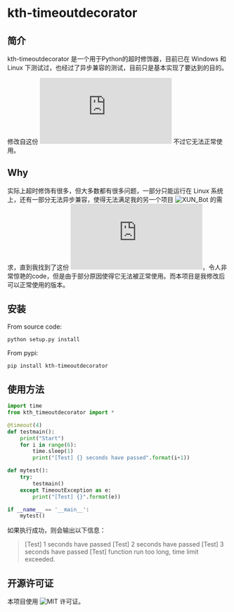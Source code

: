 # kth-timeoutdecorator

## 简介

kth-timeoutdecorator 是一个用于Python的超时修饰器，目前已在 Windows 和 Linux 下测试过，也经过了异步兼容的测试，目前只是基本实现了要达到的目的。

修改自这份 ![原代码](http://mail.python.org/pipermail/python-list/2004-May/260937.html) 不过它无法正常使用。

## Why

实际上超时修饰有很多，但大多数都有很多问题，一部分只能运行在 Linux 系统上，还有一部分无法异步兼容，使得无法满足我的另一个项目 ![XUN_Bot](https://github.com/Angel-Hair/XUN_Bot) 的需求，直到我找到了这份 ![原代码](http://mail.python.org/pipermail/python-list/2004-May/260937.html)，令人非常惊艳的code，但是由于部分原因使得它无法被正常使用。而本项目是我修改后可以正常使用的版本。

## 安装

From source code:

```bash
python setup.py install
```

From pypi:

```bash
pip install kth-timeoutdecorator
```

## 使用方法

```python
import time
from kth_timeoutdecorator import *

@timeout(4)
def testmain():
    print("Start")
    for i in range(6):
        time.sleep(1)
        print("[Test] {} seconds have passed".format(i+1))

def mytest():
    try:
        testmain()
    except TimeoutException as e:
        print("[Test] {}".format(e))

if __name__ == '__main__':
    mytest()
```

如果执行成功，则会输出以下信息：
> [Test] 1 seconds have passed
> [Test] 2 seconds have passed
> [Test] 3 seconds have passed
> [Test] function run too long, time limit exceeded.

## 开源许可证

本项目使用 ![MIT](https://github.com/Angel-Hair/th-timeoutdecorator/blob/master/LICENSE) 许可证。
